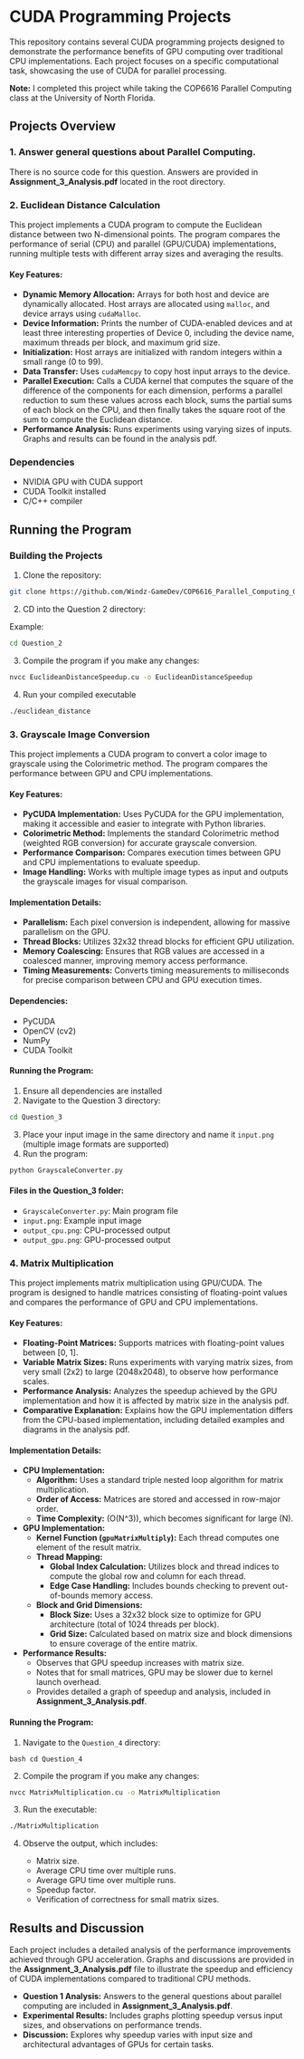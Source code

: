 # CUDA Programming Projects

This repository contains several CUDA programming projects designed to demonstrate the performance benefits of GPU computing over traditional CPU implementations. Each project focuses on a specific computational task, showcasing the use of CUDA for parallel processing.

**Note:** I completed this project while taking the COP6616 Parallel Computing class at the University of North Florida.

## Projects Overview

### 1. Answer general questions about Parallel Computing.

There is no source code for this question. Answers are provided in **Assignment_3_Analysis.pdf** located in the root directory.

### 2. Euclidean Distance Calculation

This project implements a CUDA program to compute the Euclidean distance between two N-dimensional points. The program compares the performance of serial (CPU) and parallel (GPU/CUDA) implementations, running multiple tests with different array sizes and averaging the results.

#### Key Features:

- **Dynamic Memory Allocation:** Arrays for both host and device are dynamically allocated. Host arrays are allocated using `malloc`, and device arrays using `cudaMalloc`.
- **Device Information:** Prints the number of CUDA-enabled devices and at least three interesting properties of Device 0, including the device name, maximum threads per block, and maximum grid size.
- **Initialization:** Host arrays are initialized with random integers within a small range (0 to 99).
- **Data Transfer:** Uses `cudaMemcpy` to copy host input arrays to the device.
- **Parallel Execution:** Calls a CUDA kernel that computes the square of the difference of the components for each dimension, performs a parallel reduction to sum these values across each block, sums the partial sums of each block on the CPU, and then finally takes the square root of the sum to compute the Euclidean distance.
- **Performance Analysis:** Runs experiments using varying sizes of inputs. Graphs and results can be found in the analysis pdf.

### Dependencies

- NVIDIA GPU with CUDA support
- CUDA Toolkit installed
- C/C++ compiler

## Running the Program

### Building the Projects

1. Clone the repository:

```bash
git clone https://github.com/Windz-GameDev/COP6616_Parallel_Computing_GPU_Programming_Asssignment
```

2. CD into the Question 2 directory:

Example:

```bash
cd Question_2
```

3.  Compile the program if you make any changes:

```bash
nvcc EuclideanDistanceSpeedup.cu -o EuclideanDistanceSpeedup
```

4. Run your compiled executable

```bash
./euclidean_distance
```

### 3. Grayscale Image Conversion

This project implements a CUDA program to convert a color image to grayscale using the Colorimetric method. The program compares the performance between GPU and CPU implementations.

#### Key Features:

- **PyCUDA Implementation:** Uses PyCUDA for the GPU implementation, making it accessible and easier to integrate with Python libraries.
- **Colorimetric Method:** Implements the standard Colorimetric method (weighted RGB conversion) for accurate grayscale conversion.
- **Performance Comparison:** Compares execution times between GPU and CPU implementations to evaluate speedup.
- **Image Handling:** Works with multiple image types as input and outputs the grayscale images for visual comparison.

#### Implementation Details:

- **Parallelism:** Each pixel conversion is independent, allowing for massive parallelism on the GPU.
- **Thread Blocks:** Utilizes 32x32 thread blocks for efficient GPU utilization.
- **Memory Coalescing:** Ensures that RGB values are accessed in a coalesced manner, improving memory access performance.
- **Timing Measurements:** Converts timing measurements to milliseconds for precise comparison between CPU and GPU execution times.

#### Dependencies:

- PyCUDA
- OpenCV (cv2)
- NumPy
- CUDA Toolkit

#### Running the Program:

1. Ensure all dependencies are installed
2. Navigate to the Question 3 directory:

```bash
cd Question_3
```

3. Place your input image in the same directory and name it `input.png` (multiple image formats are supported)
4. Run the program:

```python
python GrayscaleConverter.py
```

#### Files in the Question_3 folder:

- `GrayscaleConverter.py`: Main program file
- `input.png`: Example input image
- `output_cpu.png`: CPU-processed output
- `output_gpu.png`: GPU-processed output

### 4. Matrix Multiplication

This project implements matrix multiplication using GPU/CUDA. The program is designed to handle matrices consisting of floating-point values and compares the performance of GPU and CPU implementations.

#### Key Features:

- **Floating-Point Matrices:** Supports matrices with floating-point values between [0, 1].
- **Variable Matrix Sizes:** Runs experiments with varying matrix sizes, from very small (2x2) to large (2048x2048), to observe how performance scales.
- **Performance Analysis:** Analyzes the speedup achieved by the GPU implementation and how it is affected by matrix size in the analysis pdf.
- **Comparative Explanation:** Explains how the GPU implementation differs from the CPU-based implementation, including detailed examples and diagrams in the analysis pdf.

#### Implementation Details:

- **CPU Implementation:**
  - **Algorithm:** Uses a standard triple nested loop algorithm for matrix multiplication.
  - **Order of Access:** Matrices are stored and accessed in row-major order.
  - **Time Complexity:** \(O(N^3)\), which becomes significant for large \(N\).
- **GPU Implementation:**
  - **Kernel Function (`gpuMatrixMultiply`):** Each thread computes one element of the result matrix.
  - **Thread Mapping:**
    - **Global Index Calculation:** Utilizes block and thread indices to compute the global row and column for each thread.
    - **Edge Case Handling:** Includes bounds checking to prevent out-of-bounds memory access.
  - **Block and Grid Dimensions:**
    - **Block Size:** Uses a 32x32 block size to optimize for GPU architecture (total of 1024 threads per block).
    - **Grid Size:** Calculated based on matrix size and block dimensions to ensure coverage of the entire matrix.
- **Performance Results:**
  - Observes that GPU speedup increases with matrix size.
  - Notes that for small matrices, GPU may be slower due to kernel launch overhead.
  - Provides detailed a graph of speedup and analysis, included in **Assignment_3_Analysis.pdf**.

#### Running the Program:

1. Navigate to the `Question_4` directory:

```
bash cd Question_4
```

2. Compile the program if you make any changes:

```bash
nvcc MatrixMultiplication.cu -o MatrixMultiplication
```

3. Run the executable:

```bash
./MatrixMultiplication
```

4. Observe the output, which includes:

   - Matrix size.
   - Average CPU time over multiple runs.
   - Average GPU time over multiple runs.
   - Speedup factor.
   - Verification of correctness for small matrix sizes.

## Results and Discussion

Each project includes a detailed analysis of the performance improvements achieved through GPU acceleration. Graphs and discussions are provided in the **Assignment_3_Analysis.pdf** file to illustrate the speedup and efficiency of CUDA implementations compared to traditional CPU methods.

- **Question 1 Analysis:** Answers to the general questions about parallel computing are included in **Assignment_3_Analysis.pdf**.
- **Experimental Results:** Includes graphs plotting speedup versus input sizes, and observations on performance trends.
- **Discussion:** Explores why speedup varies with input size and architectural advantages of GPUs for certain tasks.
